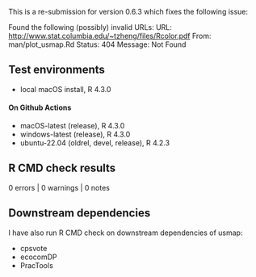 
This is a re-submission for version 0.6.3 which fixes the following issue:

Found the following (possibly) invalid URLs:
URL: http://www.stat.columbia.edu/~tzheng/files/Rcolor.pdf
From: man/plot_usmap.Rd
Status: 404
Message: Not Found


## Test environments
* local macOS install, R 4.3.0

#### On Github Actions
* macOS-latest (release), R 4.3.0
* windows-latest (release), R 4.3.0
* ubuntu-22.04 (oldrel, devel, release), R 4.2.3

## R CMD check results

0 errors | 0 warnings | 0 notes

## Downstream dependencies

I have also run R CMD check on downstream dependencies of usmap:

* cpsvote
* ecocomDP
* PracTools
